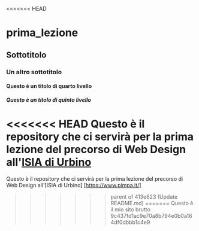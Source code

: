 <<<<<<< HEAD
# prima_lezione
## Sottotitolo
### Un altro sottotitolo
#### Questo è un titolo di quarto livello
##### Questo è un titolo di quinto livello

<<<<<<< HEAD
Questo è il repository che ci servirà per la prima lezione del precorso di Web Design all'[ISIA di Urbino](https://www.pimpa.it/)
=======
Questo è il repository che ci servirà per la prima lezione del precorso di Web Design all'[ISIA di Urbino] [https://www.pimpa.it/]
>>>>>>> parent of 413e623 (Update README.md)
=======
Questo è il mio sito brutto
>>>>>>> 9c437fd1ac9e70a8b794e0b0a164df0dbbb1c4e9
